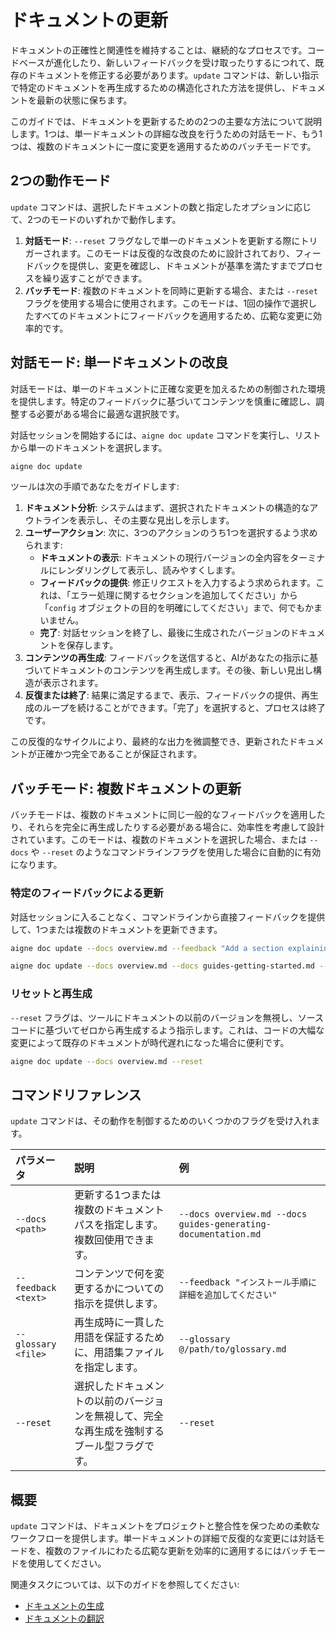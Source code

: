 # ドキュメントの更新

ドキュメントの正確性と関連性を維持することは、継続的なプロセスです。コードベースが進化したり、新しいフィードバックを受け取ったりするにつれて、既存のドキュメントを修正する必要があります。`update` コマンドは、新しい指示で特定のドキュメントを再生成するための構造化された方法を提供し、ドキュメントを最新の状態に保ちます。

このガイドでは、ドキュメントを更新するための2つの主要な方法について説明します。1つは、単一ドキュメントの詳細な改良を行うための対話モード、もう1つは、複数のドキュメントに一度に変更を適用するためのバッチモードです。

## 2つの動作モード

`update` コマンドは、選択したドキュメントの数と指定したオプションに応じて、2つのモードのいずれかで動作します。

1.  **対話モード**: `--reset` フラグなしで単一のドキュメントを更新する際にトリガーされます。このモードは反復的な改良のために設計されており、フィードバックを提供し、変更を確認し、ドキュメントが基準を満たすまでプロセスを繰り返すことができます。
2.  **バッチモード**: 複数のドキュメントを同時に更新する場合、または `--reset` フラグを使用する場合に使用されます。このモードは、1回の操作で選択したすべてのドキュメントにフィードバックを適用するため、広範な変更に効率的です。

## 対話モード: 単一ドキュメントの改良

対話モードは、単一のドキュメントに正確な変更を加えるための制御された環境を提供します。特定のフィードバックに基づいてコンテンツを慎重に確認し、調整する必要がある場合に最適な選択肢です。

対話セッションを開始するには、`aigne doc update` コマンドを実行し、リストから単一のドキュメントを選択します。

```bash
aigne doc update
```

ツールは次の手順であなたをガイドします:

1.  **ドキュメント分析**: システムはまず、選択されたドキュメントの構造的なアウトラインを表示し、その主要な見出しを示します。
2.  **ユーザーアクション**: 次に、3つのアクションのうち1つを選択するよう求められます:
    *   **ドキュメントの表示**: ドキュメントの現行バージョンの全内容をターミナルにレンダリングして表示し、読みやすくします。
    *   **フィードバックの提供**: 修正リクエストを入力するよう求められます。これは、「エラー処理に関するセクションを追加してください」から「`config` オブジェクトの目的を明確にしてください」まで、何でもかまいません。
    *   **完了**: 対話セッションを終了し、最後に生成されたバージョンのドキュメントを保存します。
3.  **コンテンツの再生成**: フィードバックを送信すると、AIがあなたの指示に基づいてドキュメントのコンテンツを再生成します。その後、新しい見出し構造が表示されます。
4.  **反復または終了**: 結果に満足するまで、表示、フィードバックの提供、再生成のループを続けることができます。「完了」を選択すると、プロセスは終了です。

この反復的なサイクルにより、最終的な出力を微調整でき、更新されたドキュメントが正確かつ完全であることが保証されます。

## バッチモード: 複数ドキュメントの更新

バッチモードは、複数のドキュメントに同じ一般的なフィードバックを適用したり、それらを完全に再生成したりする必要がある場合に、効率性を考慮して設計されています。このモードは、複数のドキュメントを選択した場合、または `--docs` や `--reset` のようなコマンドラインフラグを使用した場合に自動的に有効になります。

### 特定のフィードバックによる更新

対話セッションに入ることなく、コマンドラインから直接フィードバックを提供して、1つまたは複数のドキュメントを更新できます。

```bash title="フィードバック付きで単一ドキュメントを更新"
aigne doc update --docs overview.md --feedback "Add a section explaining the authentication flow"
```

```bash title="複数のドキュメントを同じフィードバックで更新"
aigne doc update --docs overview.md --docs guides-getting-started.md --feedback "Improve the clarity of all code examples"
```

### リセットと再生成

`--reset` フラグは、ツールにドキュメントの以前のバージョンを無視し、ソースコードに基づいてゼロから再生成するよう指示します。これは、コードの大幅な変更によって既存のドキュメントが時代遅れになった場合に便利です。

```bash title="特定のドキュメントをゼロから再生成"
aigne doc update --docs overview.md --reset
```

## コマンドリファレンス

`update` コマンドは、その動作を制御するためのいくつかのフラグを受け入れます。

| パラメータ | 説明 | 例 |
| :--- | :--- | :--- |
| `--docs <path>` | 更新する1つまたは複数のドキュメントパスを指定します。複数回使用できます。 | `--docs overview.md --docs guides-generating-documentation.md` |
| `--feedback <text>` | コンテンツで何を変更するかについての指示を提供します。 | `--feedback "インストール手順に詳細を追加してください"` |
| `--glossary <file>` | 再生成時に一貫した用語を保証するために、用語集ファイルを指定します。 | `--glossary @/path/to/glossary.md` |
| `--reset` | 選択したドキュメントの以前のバージョンを無視して、完全な再生成を強制するブール型フラグです。 | `--reset` |

## 概要

`update` コマンドは、ドキュメントをプロジェクトと整合性を保つための柔軟なワークフローを提供します。単一ドキュメントの詳細で反復的な変更には対話モードを、複数のファイルにわたる広範な更新を効率的に適用するにはバッチモードを使用してください。

関連タスクについては、以下のガイドを参照してください:
- [ドキュメントの生成](./guides-generating-documentation.md)
- [ドキュメントの翻訳](./guides-translating-documentation.md)